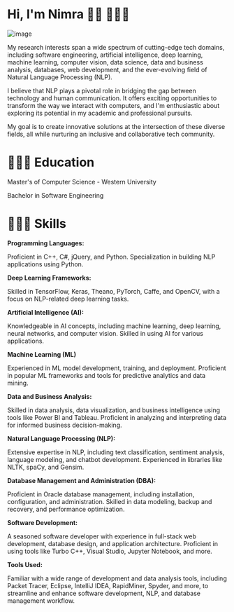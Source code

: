 # Hi, I'm Nimra 👋🏾 👩🏾‍💻

![image](https://user-images.githubusercontent.com/66442603/136705673-150482f3-910e-442e-80b3-7206a61b908d.png)

My research interests span a wide spectrum of cutting-edge tech domains, including software engineering, artificial intelligence, deep learning, machine learning, computer vision, data science, data and business analysis, databases, web development, and the ever-evolving field of Natural Language Processing (NLP).

I believe that NLP plays a pivotal role in bridging the gap between technology and human communication. It offers exciting opportunities to transform the way we interact with computers, and I'm enthusiastic about exploring its potential in my academic and professional pursuits.

My goal is to create innovative solutions at the intersection of these diverse fields, all while nurturing an inclusive and collaborative tech community.

# 👩🏼‍🎓 Education

Master's of Computer Science - Western University

Bachelor in Software Engineering

# 👩🏼‍💻 **Skills**

**Programming Languages:**

Proficient in C++, C#, jQuery, and Python. Specialization in building NLP applications using Python.

**Deep Learning Frameworks:**

Skilled in TensorFlow, Keras, Theano, PyTorch, Caffe, and OpenCV, with a focus on NLP-related deep learning tasks.

**Artificial Intelligence (AI):**

Knowledgeable in AI concepts, including machine learning, deep learning, neural networks, and computer vision. Skilled in using AI for various applications.

**Machine Learning (ML)**

Experienced in ML model development, training, and deployment. Proficient in popular ML frameworks and tools for predictive analytics and data mining.

**Data and Business Analysis:**

Skilled in data analysis, data visualization, and business intelligence using tools like Power BI and Tableau. Proficient in analyzing and interpreting data for informed business decision-making.

**Natural Language Processing (NLP):**

Extensive expertise in NLP, including text classification, sentiment analysis, language modeling, and chatbot development. Experienced in libraries like NLTK, spaCy, and Gensim.

**Database Management and Administration (DBA):**

Proficient in Oracle database management, including installation, configuration, and administration. Skilled in data modeling, backup and recovery, and performance optimization.

**Software Development:**

A seasoned software developer with experience in full-stack web development, database design, and application architecture. Proficient in using tools like Turbo C++, Visual Studio, Jupyter Notebook, and more.

**Tools Used:**

Familiar with a wide range of development and data analysis tools, including Packet Tracer, Eclipse, IntelliJ IDEA, RapidMiner, Spyder, and more, to streamline and enhance software development, NLP, and database management workflow.













